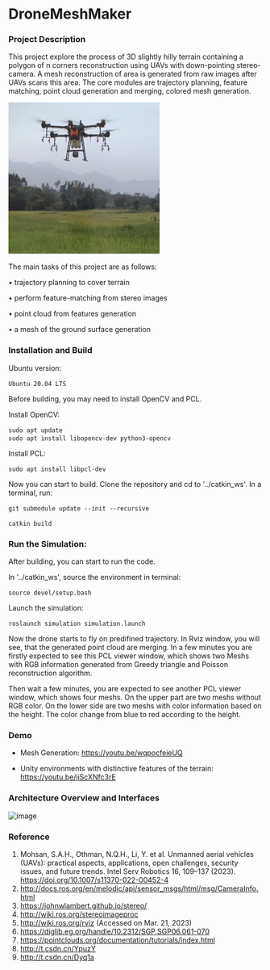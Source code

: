 # DroneMeshMaker

### Project Description

This project explore the process of 3D slightly hilly terrain containing a polygon of n corners reconstruction using UAVs with down-pointing stereo-camera. A mesh reconstruction of area is generated from raw images after UAVs scans this area. The core modules are trajectory planning, feature matching, point cloud generation and merging, colored mesh generation.

<img src="image/enviroment.png" alt="environment" width="300" height="300">



The main tasks of this project are as follows:

• trajectory planning to cover terrain

• perform feature-matching from stereo images

• point cloud from features generation

• a mesh of the ground surface generation


### Installation and Build

Ubuntu version:
```
Ubuntu 20.04 LTS 
```
Before building, you may need to install OpenCV and PCL.

Install OpenCV:
```
sudo apt update
sudo apt install libopencv-dev python3-opencv
```
Install PCL:
```
sudo apt install libpcl-dev
```
Now you can start to build. Clone the repository and cd to '../catkin_ws'. In a terminal, run:
```
git submodule update --init --recursive
```
```
catkin build
```

### Run the Simulation:

After building, you can start to run the code.

In '../catkin_ws', source the environment in terminal:
```
source devel/setup.bash
```
Launch the simulation:
```
roslaunch simulation simulation.launch
```

Now the drone starts to fly on predifined trajectory. In Rviz window, you will see, that the generated point cloud are merging. In a few minutes you are firstly expected to see this PCL viewer window, which shows two Meshs with RGB information generated from Greedy triangle and Poisson reconstruction algorithm. 

Then wait a few minutes, you are expected to see another PCL viewer window, which shows four meshs. On the upper part are two meshs without RGB color. On the lower side are two meshs with color information based on the height. The color change from blue to red according to the height.


### Demo
- Mesh Generation:
https://youtu.be/wqpocfeieUQ

- Unity environments with distinctive features of the terrain:
https://youtu.be/jiScXNfc3rE

### Architecture Overview and Interfaces
![image](https://github.com/TUM-AAS/autsys-projects-amg/blob/main/image/rosgraph.png)

### Reference

1. Mohsan, S.A.H., Othman, N.Q.H., Li, Y. et al. Unmanned aerial vehicles (UAVs): practical aspects, applications, open challenges, security issues, and future trends. Intel Serv Robotics 16, 109–137 (2023). https://doi.org/10.1007/s11370-022-00452-4
2. http://docs.ros.org/en/melodic/api/sensor_msgs/html/msg/CameraInfo.html
3. https://johnwlambert.github.io/stereo/
4. http://wiki.ros.org/stereoimageproc
5. http://wiki.ros.org/rviz (Accessed on Mar. 21, 2023)
6. https://diglib.eg.org/handle/10.2312/SGP.SGP06.061-070
7. https://pointclouds.org/documentation/tutorials/index.html
8. http://t.csdn.cn/YpuzY
9. http://t.csdn.cn/Dyq1a

